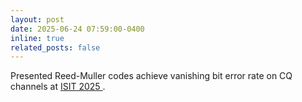 ```yaml
---
layout: post
date: 2025-06-24 07:59:00-0400
inline: true
related_posts: false
---
```


Presented   Reed-Muller codes achieve vanishing bit error rate on CQ channels at <a href="https://2025.ieee-isit.org"> ISIT 2025 </a>.
